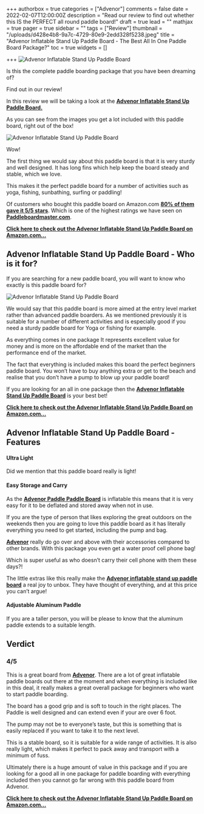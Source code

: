 +++
authorbox = true
categories = ["Advenor"]
comments = false
date = 2022-02-07T12:00:00Z
description = "Read our review to find out whether this IS the PERFECT all round paddle board!"
draft = true
lead = ""
mathjax = true
pager = true
sidebar = ""
tags = ["Review"]
thumbnail = "/uploads/d428e4b8-9a7c-4729-80e9-2edd328f5238.jpeg"
title = "Advenor Inflatable Stand Up Paddle Board - The Best All In One Paddle Board Package?"
toc = true
widgets = []

+++
![Advenor Inflatable Stand Up Paddle Board ](/uploads/5b91a5f4-ba28-4d6a-a8f8-48fb5351a19e.jpeg "Advenor Inflatable Stand Up Paddle Board ")

Is this the complete paddle boarding package that you have been dreaming of?

Find out in our review!

In this review we will be taking a look at the [**Advenor Inflatable Stand Up Paddle Board.**](#)

As you can see from the images you get a lot included with this paddle board, right out of the box! 

 ![Advenor Inflatable Stand Up Paddle Board ](/uploads/d13638da-274a-459b-b941-4c96e9a2b067.jpeg "Advenor Inflatable Stand Up Paddle Board ")

Wow!

The first thing we would say about this paddle board is that it is very sturdy and well designed. It has long fins which help keep the board steady and stable, which we love.  

This makes it the perfect paddle board for a number of activities such as yoga, fishing, sunbathing, surfing or paddling!

Of customers who bought this paddle board on Amazon.com [**80% of them gave it 5/5 stars**](#).  Which is one of the highest ratings we have seen on [**Paddleboardmaster.com**](/).

[**Click here to check out the Advenor Inflatable Stand Up Paddle Board on Amazon.com…**](#)

## Advenor Inflatable Stand Up Paddle Board - Who is it for?

If you are searching for a new paddle board, you will want to know who exactly is this paddle board for?

![Advenor Inflatable Stand Up Paddle Board ](/uploads/63d257c7-c37f-489e-bb96-5ce209f12b04.jpeg "Advenor Inflatable Stand Up Paddle Board ")

We would say that this paddle board is more aimed at the entry level market rather than advanced paddle boarders.  As we mentioned previously it is suitable for a number of different activities and is especially good if you need a sturdy paddle board for Yoga or fishing for example.

As everything comes in one package It represents excellent value for money and is more on the affordable end of the market than the performance end of the market.

The fact that everything is included makes this board the perfect beginners paddle board.  You won’t have to buy anything extra or get to the beach and realise that you don’t have a pump to blow up your paddle board!

If you are looking for an all in one package then the [**Advenor Inflatable Stand Up Paddle Board**](#) is your best bet!

[**Click here to check out the Advenor Inflatable Stand Up Paddle Board on Amazon.com…**](#)

## Advenor Inflatable Stand Up Paddle Board - Features

#### Ultra Light

Did we mention that this paddle board really is light!

#### Easy Storage and Carry

As the [**Advenor Paddle Paddle Board**](#) is inflatable this means that it is very easy for it to be deflated and stored away when not in use.

If you are the type of person that likes exploring the great outdoors on the weekends then you are going to love this paddle board as it has literally everything you need to get started, including the pump and bag.

[**Advenor**](/categories/advenor) really do go over and above with their accessories compared to other brands.  With this package you even get a water proof cell phone bag!

Which is super useful as who doesn’t carry their cell phone with them these days?!  

The little extras like this really make the [**Advenor inflatable stand up paddle board**](#) a real joy to unbox.  They have thought of everything, and at this price you can’t argue!

#### Adjustable Aluminum Paddle

If you are a taller person, you will be please to know that the aluminum paddle extends to a suitable length.

## Verdict

### 4/5

This is a great board from [**Advenor**](/categories/advenor).  There are a lot of great inflatable paddle boards out there at the moment and when everything is included like in this deal, it really makes a great overall package for beginners who want to start paddle boarding.

The board has a good grip and is soft to touch in the right places.  The Paddle is well designed and can extend even if your are over 6 foot.

The pump may not be to everyone’s taste, but this is something that is easily replaced if you want to take it to the next level.

This is a stable board, so it is suitable for a wide range of activities.  It is also really light, which makes it perfect to pack away and transport with a minimum of fuss.

Ultimately there is a huge amount of value in this package and if you are looking for a good all in one package for paddle boarding with everything included then you cannot go far wrong with this paddle board from Advenor.

[**Click here to check out the Advenor Inflatable Stand Up Paddle Board on Amazon.com…**](#)